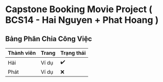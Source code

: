 # Capstone Booking Movie Project ( BCS14 - Hai Nguyen + Phat Hoang )

## Bảng Phân Chia Công Việc

| Thành viên | Trang | Trạng thái |
| ---------- | ----- | ---------- |
| Hải        | Ví dụ | ✔️         |
| Phát       | Ví dụ | ❌         |
